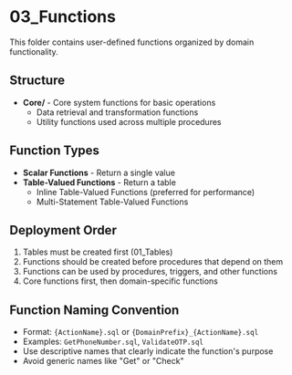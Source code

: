 # 03_Functions

This folder contains user-defined functions organized by domain functionality.

## Structure

- **Core/** - Core system functions for basic operations
  - Data retrieval and transformation functions
  - Utility functions used across multiple procedures

## Function Types

- **Scalar Functions** - Return a single value
- **Table-Valued Functions** - Return a table
  - Inline Table-Valued Functions (preferred for performance)
  - Multi-Statement Table-Valued Functions

## Deployment Order

1. Tables must be created first (01_Tables)
2. Functions should be created before procedures that depend on them
3. Functions can be used by procedures, triggers, and other functions
4. Core functions first, then domain-specific functions

## Function Naming Convention

- Format: `{ActionName}.sql` or `{DomainPrefix}_{ActionName}.sql`
- Examples: `GetPhoneNumber.sql`, `ValidateOTP.sql`
- Use descriptive names that clearly indicate the function's purpose
- Avoid generic names like "Get" or "Check"